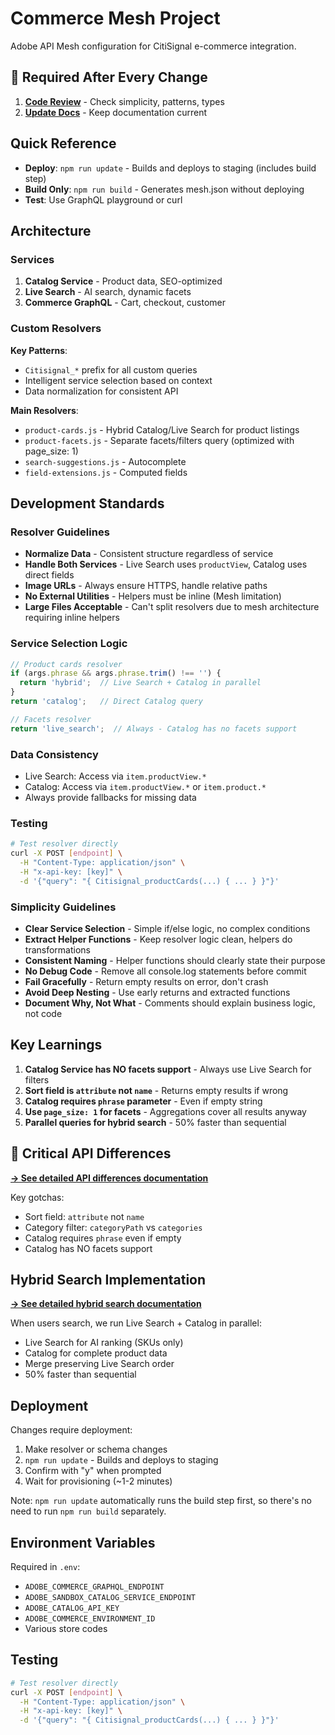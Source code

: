 # Commerce Mesh Project

Adobe API Mesh configuration for CitiSignal e-commerce integration.

## 🔴 Required After Every Change
1. **[Code Review](../citisignal-nextjs/docs/code-review-checklist.md)** - Check simplicity, patterns, types
2. **[Update Docs](../citisignal-nextjs/docs/documentation-checklist.md)** - Keep documentation current

## Quick Reference

- **Deploy**: `npm run update` - Builds and deploys to staging (includes build step)
- **Build Only**: `npm run build` - Generates mesh.json without deploying
- **Test**: Use GraphQL playground or curl

## Architecture

### Services
1. **Catalog Service** - Product data, SEO-optimized
2. **Live Search** - AI search, dynamic facets
3. **Commerce GraphQL** - Cart, checkout, customer

### Custom Resolvers

**Key Patterns**:
- `Citisignal_*` prefix for all custom queries
- Intelligent service selection based on context
- Data normalization for consistent API

**Main Resolvers**:
- `product-cards.js` - Hybrid Catalog/Live Search for product listings
- `product-facets.js` - Separate facets/filters query (optimized with page_size: 1)
- `search-suggestions.js` - Autocomplete
- `field-extensions.js` - Computed fields

## Development Standards

### Resolver Guidelines
- **Normalize Data** - Consistent structure regardless of service
- **Handle Both Services** - Live Search uses `productView`, Catalog uses direct fields
- **Image URLs** - Always ensure HTTPS, handle relative paths
- **No External Utilities** - Helpers must be inline (Mesh limitation)
- **Large Files Acceptable** - Can't split resolvers due to mesh architecture requiring inline helpers

### Service Selection Logic
```javascript
// Product cards resolver
if (args.phrase && args.phrase.trim() !== '') {
  return 'hybrid';  // Live Search + Catalog in parallel
}
return 'catalog';   // Direct Catalog query

// Facets resolver
return 'live_search';  // Always - Catalog has no facets support
```

### Data Consistency
- Live Search: Access via `item.productView.*`
- Catalog: Access via `item.productView.*` or `item.product.*`
- Always provide fallbacks for missing data

### Testing
```bash
# Test resolver directly
curl -X POST [endpoint] \
  -H "Content-Type: application/json" \
  -H "x-api-key: [key]" \
  -d '{"query": "{ Citisignal_productCards(...) { ... } }"}'
```

### Simplicity Guidelines
- **Clear Service Selection** - Simple if/else logic, no complex conditions
- **Extract Helper Functions** - Keep resolver logic clean, helpers do transformations
- **Consistent Naming** - Helper functions should clearly state their purpose
- **No Debug Code** - Remove all console.log statements before commit
- **Fail Gracefully** - Return empty results on error, don't crash
- **Avoid Deep Nesting** - Use early returns and extracted functions
- **Document Why, Not What** - Comments should explain business logic, not code

## Key Learnings

1. **Catalog Service has NO facets support** - Always use Live Search for filters
2. **Sort field is `attribute` not `name`** - Returns empty results if wrong
3. **Catalog requires `phrase` parameter** - Even if empty string
4. **Use `page_size: 1` for facets** - Aggregations cover all results anyway
5. **Parallel queries for hybrid search** - 50% faster than sequential

## 🚨 Critical API Differences

**[→ See detailed API differences documentation](./docs/api-differences.md)**

Key gotchas:
- Sort field: `attribute` not `name` 
- Category filter: `categoryPath` vs `categories`
- Catalog requires `phrase` even if empty
- Catalog has NO facets support

## Hybrid Search Implementation

**[→ See detailed hybrid search documentation](./docs/hybrid-search.md)**

When users search, we run Live Search + Catalog in parallel:
- Live Search for AI ranking (SKUs only)
- Catalog for complete product data
- Merge preserving Live Search order
- 50% faster than sequential

## Deployment

Changes require deployment:
1. Make resolver or schema changes
2. `npm run update` - Builds and deploys to staging
3. Confirm with "y" when prompted
4. Wait for provisioning (~1-2 minutes)

Note: `npm run update` automatically runs the build step first, so there's no need to run `npm run build` separately.

## Environment Variables

Required in `.env`:
- `ADOBE_COMMERCE_GRAPHQL_ENDPOINT`
- `ADOBE_SANDBOX_CATALOG_SERVICE_ENDPOINT`
- `ADOBE_CATALOG_API_KEY`
- `ADOBE_COMMERCE_ENVIRONMENT_ID`
- Various store codes

## Testing
```bash
# Test resolver directly
curl -X POST [endpoint] \
  -H "Content-Type: application/json" \
  -H "x-api-key: [key]" \
  -d '{"query": "{ Citisignal_productCards(...) { ... } }"}'
```